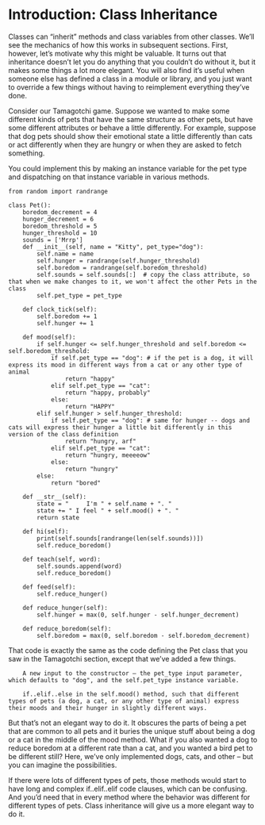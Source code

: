 # Introduction: Class Inheritance

Classes can “inherit” methods and class variables from other classes. We’ll see the mechanics of how this works in subsequent sections. First, however, let’s motivate why this might be valuable. It turns out that inheritance doesn’t let you do anything that you couldn’t do without it, but it makes some things a lot more elegant. You will also find it’s useful when someone else has defined a class in a module or library, and you just want to override a few things without having to reimplement everything they’ve done.

Consider our Tamagotchi game. Suppose we wanted to make some different kinds of pets that have the same structure as other pets, but have some different attributes or behave a little differently. For example, suppose that dog pets should show their emotional state a little differently than cats or act differently when they are hungry or when they are asked to fetch something.

You could implement this by making an instance variable for the pet type and dispatching on that instance variable in various methods.
```
from random import randrange

class Pet():
    boredom_decrement = 4
    hunger_decrement = 6
    boredom_threshold = 5
    hunger_threshold = 10
    sounds = ['Mrrp']
    def __init__(self, name = "Kitty", pet_type="dog"):
        self.name = name
        self.hunger = randrange(self.hunger_threshold)
        self.boredom = randrange(self.boredom_threshold)
        self.sounds = self.sounds[:]  # copy the class attribute, so that when we make changes to it, we won't affect the other Pets in the class
        self.pet_type = pet_type

    def clock_tick(self):
        self.boredom += 1
        self.hunger += 1

    def mood(self):
        if self.hunger <= self.hunger_threshold and self.boredom <= self.boredom_threshold:
            if self.pet_type == "dog": # if the pet is a dog, it will express its mood in different ways from a cat or any other type of animal
                return "happy"
            elif self.pet_type == "cat":
                return "happy, probably"
            else:
                return "HAPPY"
        elif self.hunger > self.hunger_threshold:
            if self.pet_type == "dog": # same for hunger -- dogs and cats will express their hunger a little bit differently in this version of the class definition
                return "hungry, arf"
            elif self.pet_type == "cat":
                return "hungry, meeeeow"
            else:
                return "hungry"
        else:
            return "bored"

    def __str__(self):
        state = "     I'm " + self.name + ". "
        state += " I feel " + self.mood() + ". "
        return state

    def hi(self):
        print(self.sounds[randrange(len(self.sounds))])
        self.reduce_boredom()

    def teach(self, word):
        self.sounds.append(word)
        self.reduce_boredom()

    def feed(self):
        self.reduce_hunger()

    def reduce_hunger(self):
        self.hunger = max(0, self.hunger - self.hunger_decrement)

    def reduce_boredom(self):
        self.boredom = max(0, self.boredom - self.boredom_decrement)
```

That code is exactly the same as the code defining the Pet class that you saw in the Tamagotchi section, except that we’ve added a few things.

        A new input to the constructor – the pet_type input parameter, which defaults to "dog", and the self.pet_type instance variable.

        if..elif..else in the self.mood() method, such that different types of pets (a dog, a cat, or any other type of animal) express their moods and their hunger in slightly different ways.

But that’s not an elegant way to do it. It obscures the parts of being a pet that are common to all pets and it buries the unique stuff about being a dog or a cat in the middle of the mood method. What if you also wanted a dog to reduce boredom at a different rate than a cat, and you wanted a bird pet to be different still? Here, we’ve only implemented dogs, cats, and other – but you can imagine the possibilities.

If there were lots of different types of pets, those methods would start to have long and complex if..elif..elif code clauses, which can be confusing. And you’d need that in every method where the behavior was different for different types of pets. Class inheritance will give us a more elegant way to do it.
